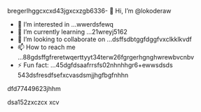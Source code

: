 bregerlhggcxcxd43jgxcxzgb6336- 👋 Hi, I’m @lokoderaw
- 👀 I’m interested in ...wwerdsfewq
- 🌱 I’m currently learning ...21wreyj5162
- 💞️ I’m looking to collaborate on ...dsffsdbtggfdggfvxclkklkvdf
- 📫 How to reach me ...88gdsffgfreretwqerttyyt34terw26fgrgerhgnghwrewbvcnbv
- ⚡ Fun fact: ...45dgfdsaafrrsfs02nhnhhgr6+ewwsdsds
543dsfresdfsefxcvasdsmjjhgfbgfnhhn
<!---2rht52.fdf
lokoderaw/lokoderaw is a ✨ special ✨ repository because its `README.md` (this file) appears onfff your GitHub profile456456.hxccxvdfdfvytytwernm
53--->dfd77449623jhhm
dsa152zxczcx
xcv
